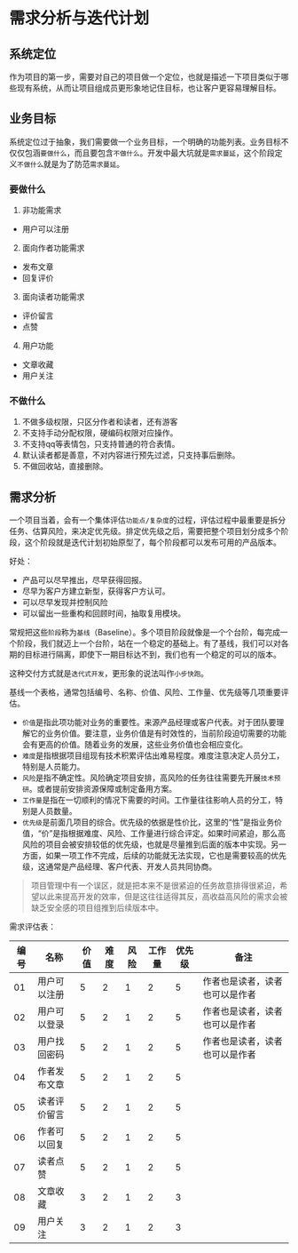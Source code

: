 # 需求分析与迭代计划
## 系统定位
作为项目的第一步，需要对自己的项目做一个定位，也就是描述一下项目类似于哪些现有系统，从而让项目组成员更形象地记住目标，也让客户更容易理解目标。

## 业务目标
系统定位过于抽象，我们需要做一个业务目标，一个明确的功能列表。业务目标不仅仅包涵`要做什么`，而且要包含`不做什么`。开发中最大坑就是`需求蔓延`，这个阶段定义`不做什么`就是为了防范`需求蔓延`。

### 要做什么
1. 非功能需求
- 用户可以注册
2. 面向作者功能需求
- 发布文章
- 回复评价
3. 面向读者功能需求
- 评价留言
- 点赞
4. 用户功能
- 文章收藏
- 用户关注

### 不做什么
1. 不做多级权限，只区分作者和读者，还有游客
2. 不支持手动分配权限，硬编码权限对应操作。
3. 不支持qq等表情包，只支持普通的符合表情。
4. 默认读者都是善意，不对内容进行预先过滤，只支持事后删除。
5. 不做回收站，直接删除。

## 需求分析
一个项目当着，会有一个集体评估`功能点/复杂度`的过程，评估过程中最重要是拆分任务、估算风险，来决定优先级。排定优先级之后，需要把整个项目划分成多个阶段，这个阶段就是迭代计划初始原型了，每个阶段都可以发布可用的产品版本。

好处：
- 产品可以尽早推出，尽早获得回报。
- 尽早为客户方建立新型，获得客户方认可。
- 可以尽早发现并控制风险
- 可以留出一些重构和回顾时间，抽取复用模块。

常规把这些`阶段`称为`基线`（Baseline）。多个项目阶段就像是一个个台阶，每完成一个阶段，我们就迈上一个台阶，站在一个稳定的基础上。有了基线，我们可以对各期的目标进行隔离，即使下一期目标达不到，我们也有一个稳定的可以的版本。

这种交付方式就是`迭代式开发`，更形象的说法叫作`小步快跑`。

基线一个表格，通常包括编号、名称、价值、风险、工作量、优先级等几项重要评估。
- `价值`是指此项功能对业务的重要性。来源产品经理或客户代表。对于团队要理解它的业务价值。要注意，业务价值是有时效性的，当前阶段迫切需要的功能会有更高的价值。随着业务的发展，这些业务价值也会相应变化。
- `难度`是指根据项目组现有技术积累评估出难易程度。难度注意决定人员分工，特别是人员能力。
- `风险`是指不确定性。风险确定项目安排，高风险的任务往往需要先开展`技术预研`。或者提前安排资源保障或制定备用方案。
- `工作量`是指在一切顺利的情况下需要的时间。工作量往往影响人员的分工，特别是人员数量。
- `优先级`是前面几项目的综合。优先级的依据是性价比，这里的“性”是指业务价值，“价”是指根据难度、风险、工作量进行综合评定。如果时间紧迫，那么高风险的项目会被安排较低的优先级，也就是尽量推到后面的版本中实现。另一方面，如果一项工作不完成，后续的功能就无法实现，它也是需要较高的优先级，这通常是产品经理、客户代表、开发人员共同协商。

> 项目管理中有一个误区，就是把本来不是很紧迫的任务故意排得很紧迫，希望以此来提高开发的效率，但是这往往适得其反，高收益高风险的需求会被缺乏安全感的项目组推到后续版本中。

需求评估表：

编号 | 名称 | 价值 | 难度 | 风险 | 工作量 | 优先级 | 备注
---|---|---|---|---|---|---|---
01 | 用户可以注册 | 5 | 2 | 1 | 2 | 5 | 作者也是读者，读者也可以是作者
02 | 用户可以登录 | 5 | 2 | 1 | 2 | 5 | 作者也是读者，读者也可以是作者
03 | 用户找回密码 | 5 | 2 | 1 | 2 | 5 | 作者也是读者，读者也可以是作者
04 | 作者发布文章 | 5 | 2 | 1 | 2 | 5 | 
05 | 读者评价留言 | 5 | 2 | 1 | 2 | 5 | 
06 | 作者可以回复 | 5 | 2 | 1 | 2 | 5 |
07 | 读者点赞 | 5 | 2 | 1 | 2 | 5 |
08 | 文章收藏 | 3 | 2 | 1 | 2 | 3 |
09 | 用户关注 | 3 | 2 | 1 | 2 | 3 |

